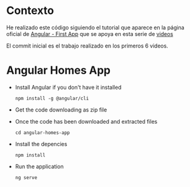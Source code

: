 # Contexto

He realizado este código siguiendo el tutorial que aparece en la página oficial de [Angular - First App](https://angular.dev/tutorials/first-app) que se apoya en esta serie de [videos](https://youtube.com/playlist?list=PL1w1q3fL4pmj9k1FrJ3Pe91EPub2_h4jF&si=-rdxRhWg65xuMhUo)

El commit inicial es el trabajo realizado en los primeros 6 videos.

# Angular Homes App

- Install Angular if you don't have it installed

  `npm install -g @angular/cli`

- Get the code downloading as zip file

- Once the code has been downloaded and extracted files

  `cd angular-homes-app`

- Install the depencies

  `npm install`

- Run the application

  `ng serve`

